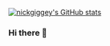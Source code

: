 [![nickgiggey's GitHub stats](https://github-readme-stats.vercel.app/api?username=nickgiggey&show_icons=true&theme=onedark)](https://github.com/nickgiggey/github-readme-stats)

### Hi there 👋

<!--
**nickgiggey/nickgiggey** is a ✨ _special_ ✨ repository because its `README.md` (this file) appears on your GitHub profile.

Here are some ideas to get you started:

- 🔭 I’m currently working on ...
- 🌱 I’m currently learning ...
- 👯 I’m looking to collaborate on ...
- 🤔 I’m looking for help with ...
- 💬 Ask me about ...
- 📫 How to reach me: ...
- 😄 Pronouns: ...
- ⚡ Fun fact: ...
-->
